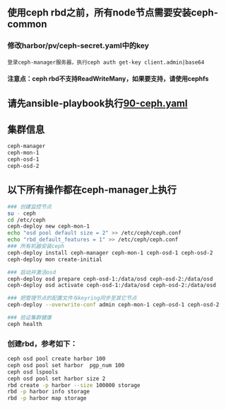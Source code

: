 ## 使用ceph rbd之前，所有node节点需要安装ceph-common
### 修改harbor/pv/ceph-secret.yaml中的key
`登录ceph-manager服务器，执行ceph auth get-key client.admin|base64`

#### 注意点：ceph rbd不支持ReadWriteMany，如果要支持，请使用cephfs

## 请先ansible-playbook执行[90-ceph.yaml](https://github.com/njqaaa/ansible-install-k8s/blob/master/90-ceph.yaml)
## 集群信息
```bash
ceph-manager
ceph-mon-1
ceph-osd-1
ceph-osd-2
```

## 以下所有操作都在ceph-manager上执行
``` bash
### 创建监控节点
su - ceph
cd /etc/ceph
ceph-deploy new ceph-mon-1
echo "osd pool default size = 2" >> /etc/ceph/ceph.conf
echo "rbd_default_features = 1" >> /etc/ceph/ceph.conf
### 所有机器安装ceph
ceph-deploy install ceph-manager ceph-mon-1 ceph-osd-1 ceph-osd-2
ceph-deploy mon create-initial

### 启动并激活osd
ceph-deploy osd prepare ceph-osd-1:/data/osd ceph-osd-2:/data/osd
ceph-deploy osd activate ceph-osd-1:/data/osd ceph-osd-2:/data/osd

### 把管理节点的配置文件与keyring同步至其它节点
ceph-deploy --overwrite-conf admin ceph-mon-1 ceph-osd-1 ceph-osd-2

### 验证集群健康
ceph health
```

### 创建rbd，参考如下：
``` bash
ceph osd pool create harbor 100
ceph osd pool set harbor  pgp_num 100
ceph osd lspools
ceph osd pool set harbor size 2
rbd create -p harbor --size 100000 storage
rbd -p harbor info storage
rbd -p harbor map storage
```